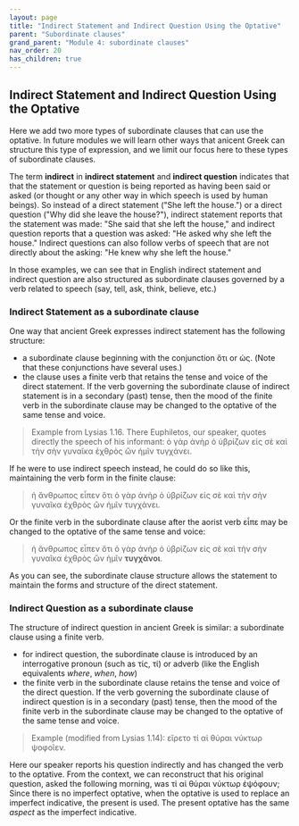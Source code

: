 ```yaml
---
layout: page
title: "Indirect Statement and Indirect Question Using the Optative"
parent: "Subordinate clauses"
grand_parent: "Module 4: subordinate clauses"
nav_order: 20
has_children: true
---
```


## Indirect Statement and Indirect Question Using the Optative

Here we add two more types of subordinate clauses that can use the optative. In future modules we will learn other ways that anicent Greek can structure this type of expression, and we limit our focus here to these types of subordinate clauses.

The term **indirect** in **indirect statement** and **indirect question** indicates that that the statement or question is being reported as having been said or asked (or thought or any other way in which speech is used by human beings). So instead of a direct statement ("She left the house.") or a direct question ("Why did she leave the house?"), indirect statement reports that the statement was made: "She said that she left the house," and indirect question reports that a question was asked: "He asked why she left the house." Indirect questions can also follow verbs of speech that are not directly about the asking: "He knew why she left the house."

In those examples, we can see that in English indirect statement and indirect question are also structured as subordinate clauses governed by a verb related to speech (say, tell, ask, think, believe, etc.)

### Indirect Statement as a subordinate clause

One way that ancient Greek expresses indirect statement has the following structure:
- a subordinate clause beginning with the conjunction ὅτι or ὡς. (Note that these conjunctions have several uses.)
- the clause uses a finite verb that retains the tense and voice of the direct statement. If the verb governing the subordinate clause of indirect statement is in a secondary (past) tense, then the mood of the finite verb in the subordinate clause may be changed to the optative of the same tense and voice. 

> Example from Lysias 1.16. There Euphiletos, our speaker, quotes directly the speech of his informant:
> ὁ γὰρ ἀνὴρ ὁ ὑβρίζων εἰς σὲ καὶ τὴν σὴν γυναῖκα ἐχθρὸς ὢν ἡμῖν τυγχάνει.

If he were to use indirect speech instead, he could do so like this, maintaining the verb form in the finite clause:
> ἡ ἄνθρωπος εἶπεν ὅτι ὁ γὰρ ἀνὴρ ὁ ὑβρίζων εἰς σὲ καὶ τὴν σὴν γυναῖκα ἐχθρὸς ὢν ἡμῖν τυγχάνει.

Or the finite verb in the subordinate clause after the aorist verb εἶπε may be changed to the optative of the same tense and voice:
> ἡ ἄνθρωπος εἶπεν ὅτι ὁ γὰρ ἀνὴρ ὁ ὑβρίζων εἰς σὲ καὶ τὴν σὴν γυναῖκα ἐχθρὸς ὢν ἡμῖν **τυγχάνοι**.

As you can see, the subordinate clause structure allows the statement to maintain the forms and structure of the direct statement.

### Indirect Question as a subordinate clause

The structure of indirect question in ancient Greek is similar: a subordinate clause using a finite verb.
- for indirect question, the subordinate clause is introduced by an interrogative pronoun (such as τίς, τί) or adverb (like the English equivalents *where*, *when*, *how*)
- the finite verb in the subordinate clause retains the tense and voice of the direct question. If the verb governing the subordinate clause of indirect question is in a secondary (past) tense, then the mood of the finite verb in the subordinate clause may be changed to the optative of the same tense and voice.

> Example (modified from Lysias 1.14): εἴρετο τί αἱ θύραι νύκτωρ ψοφοῖεν.

Here our speaker reports his question indirectly and has changed the verb to the optative. From the context, we can reconstruct that his original question, asked the following morning, was τί αἱ θύραι νύκτωρ ἐψόφουν; Since there is no imperfect optative, when the optative is used to replace an imperfect indicative, the present is used. The present optative has the same *aspect* as the imperfect indicative.
